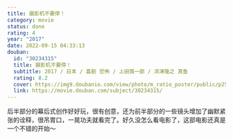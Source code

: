 ```yaml
---
title: 摄影机不要停！
category: movie
status: done
rating: 4
year: "2017"
date: 2022-09-15 04:33:13
douban:
  id: "30234315"
  title: 摄影机不要停！
  subtitle: 2017 / 日本 / 喜剧 恐怖 / 上田慎一郎 / 滨津隆之 真鱼
  rating: 8.2
  cover: https://img9.doubanio.com/view/photo/m_ratio_poster/public/p2541824676.jpg
  link: https://movie.douban.com/subject/30234315/
---
```


后半部分的幕后式创作好好玩，很有创意，还为前半部分的一些镜头增加了幽默紧张的诠释，很吊胃口，一晃功夫就看完了。好久没怎么看电影了，这部电影还真是一个不错的开始～